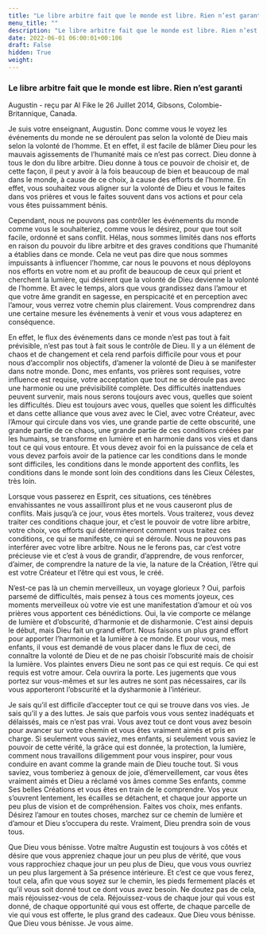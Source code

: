 ```yaml
---
title: "Le libre arbitre fait que le monde est libre. Rien n’est garanti"
menu_title: ""
description: "Le libre arbitre fait que le monde est libre. Rien n’est garanti"
date: 2022-06-01 06:00:01+00:106
draft: False
hidden: True
weight:
---
```

### Le libre arbitre fait que le monde est libre. Rien n’est garanti

Augustin - reçu par Al Fike le 26 Juillet 2014, Gibsons, Colombie-Britannique, Canada.

Je suis votre enseignant, Augustin. Donc comme vous le voyez les événements du monde ne se déroulent pas selon la volonté de Dieu mais selon la volonté de l’homme. Et en effet, il est facile de blâmer Dieu pour les mauvais agissements de l’humanité mais ce n’est pas correct. Dieu donne à tous le don du libre arbitre. Dieu donne à tous ce pouvoir de choisir et, de cette façon, il peut y avoir à la fois beaucoup de bien et beaucoup de mal dans le monde, à cause de ce choix, à cause des efforts de l’homme. En effet, vous souhaitez vous aligner sur la volonté de Dieu et vous le faites dans vos prières et vous le faites souvent dans vos actions et pour cela vous êtes puissamment bénis.

Cependant, nous ne pouvons pas contrôler les événements du monde comme vous le souhaiteriez, comme vous le désirez, pour que tout soit facile, ordonné et sans conflit. Hélas, nous sommes limités dans nos efforts en raison du pouvoir du libre arbitre et des graves conditions que l’humanité a établies dans ce monde. Cela ne veut pas dire que nous sommes impuissants à influencer l’homme, car nous le pouvons et nous déployons nos efforts en votre nom et au profit de beaucoup de ceux qui prient et cherchent la lumière, qui désirent que la volonté de Dieu devienne la volonté de l’homme. Et avec le temps, alors que vous grandissez dans l’amour et que votre âme grandit en sagesse, en perspicacité et en perception avec l’amour, vous verrez votre chemin plus clairement. Vous comprendrez dans une certaine mesure les événements à venir et vous vous adapterez en conséquence.

En effet, le flux des événements dans ce monde n’est pas tout à fait prévisible, n’est pas tout à fait sous le contrôle de Dieu. Il y a un élément de chaos et de changement et cela rend parfois difficile pour vous et pour nous d’accomplir nos objectifs, d’amener la volonté de Dieu à se manifester dans notre monde. Donc, mes enfants, vos prières sont requises, votre influence est requise, votre acceptation que tout ne se déroule pas avec une harmonie ou une prévisibilité complète. Des difficultés inattendues peuvent survenir, mais nous serons toujours avec vous, quelles que soient les difficultés. Dieu est toujours avec vous, quelles que soient les difficultés et dans cette alliance que vous avez avec le Ciel, avec votre Créateur, avec l’Amour qui circule dans vos vies, une grande partie de cette obscurité, une grande partie de ce chaos, une grande partie de ces conditions créées par les humains, se transforme en lumière et en harmonie dans vos vies et dans tout ce qui vous entoure. Et vous devez avoir foi en la puissance de cela et vous devez parfois avoir de la patience car les conditions dans le monde sont difficiles, les conditions dans le monde apportent des conflits, les conditions dans le monde sont loin des conditions dans les Cieux Célestes, très loin.

Lorsque vous passerez en Esprit, ces situations, ces ténèbres envahissantes ne vous assailliront plus et ne vous causeront plus de conflits. Mais jusqu’à ce jour, vous êtes mortels. Vous traiterez, vous devez traiter ces conditions chaque jour, et c’est le pouvoir de votre libre arbitre, votre choix, vos efforts qui détermineront comment vous traitez ces conditions, ce qui se manifeste, ce qui se déroule. Nous ne pouvons pas interférer avec votre libre arbitre. Nous ne le ferons pas, car c’est votre précieuse vie et c’est à vous de grandir, d’apprendre, de vous renforcer, d’aimer, de comprendre la nature de la vie, la nature de la Création, l’être qui est votre Créateur et l’être qui est vous, le créé.

N’est-ce pas là un chemin merveilleux, un voyage glorieux ? Oui, parfois parsemé de difficultés, mais pensez à tous ces moments joyeux, ces moments merveilleux où votre vie est une manifestation d’amour et où vos prières vous apportent ces bénédictions. Oui, la vie comporte ce mélange de lumière et d’obscurité, d’harmonie et de disharmonie. C’est ainsi depuis le début, mais Dieu fait un grand effort. Nous faisons un plus grand effort pour apporter l’harmonie et la lumière à ce monde. Et pour vous, mes enfants, il vous est demandé de vous placer dans le flux de ceci, de connaître la volonté de Dieu et de ne pas choisir l’obscurité mais de choisir la lumière. Vos plaintes envers Dieu ne sont pas ce qui est requis. Ce qui est requis est votre amour. Cela ouvrira la porte. Les jugements que vous portez sur vous-mêmes et sur les autres ne sont pas nécessaires, car ils vous apporteront l’obscurité et la dysharmonie à l’intérieur.

Je sais qu’il est difficile d’accepter tout ce qui se trouve dans vos vies. Je sais qu’il y a des luttes. Je sais que parfois vous vous sentez inadéquats et délaissés, mais ce n’est pas vrai. Vous avez tout ce dont vous avez besoin pour avancer sur votre chemin et vous êtes vraiment aimés et pris en charge. Si seulement vous saviez, mes enfants, si seulement vous saviez le pouvoir de cette vérité, la grâce qui est donnée, la protection, la lumière, comment nous travaillons diligemment pour vous inspirer, pour vous conduire en avant comme la grande main de Dieu touche tout. Si vous saviez, vous tomberiez à genoux de joie, d’émerveillement, car vous êtes vraiment aimés et Dieu a réclamé vos âmes comme Ses enfants, comme Ses belles Créations et vous êtes en train de le comprendre. Vos yeux s’ouvrent lentement, les écailles se détachent, et chaque jour apporte un peu plus de vision et de compréhension. Faites vos choix, mes enfants. Désirez l’amour en toutes choses, marchez sur ce chemin de lumière et d’amour et Dieu s’occupera du reste. Vraiment, Dieu prendra soin de vous tous.

Que Dieu vous bénisse. Votre maître Augustin est toujours à vos côtés et désire que vous appreniez chaque jour un peu plus de vérité, que vous vous rapprochiez chaque jour un peu plus de Dieu, que vous vous ouvriez un peu plus largement à Sa présence intérieure. Et c’est ce que vous ferez, tout cela, afin que vous soyez sur le chemin, les pieds fermement placés et qu’il vous soit donné tout ce dont vous avez besoin. Ne doutez pas de cela, mais réjouissez-vous de cela. Réjouissez-vous de chaque jour qui vous est donné, de chaque opportunité qui vous est offerte, de chaque parcelle de vie qui vous est offerte, le plus grand des cadeaux. Que Dieu vous bénisse. Que Dieu vous bénisse. Je vous aime.
